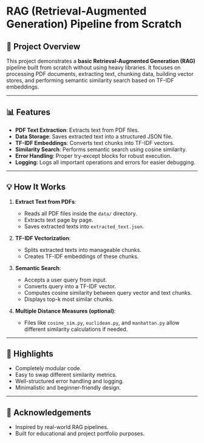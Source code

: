 # RAG (Retrieval-Augmented Generation) Pipeline from Scratch

## 📁 Project Overview
This project demonstrates a **basic Retrieval-Augmented Generation (RAG)** pipeline built from scratch without using heavy libraries. It focuses on processing PDF documents, extracting text, chunking data, building vector stores, and performing semantic similarity search based on TF-IDF embeddings.

---

## 📊 Features
- **PDF Text Extraction**: Extracts text from PDF files.
- **Data Storage**: Saves extracted text into a structured JSON file.
- **TF-IDF Embeddings**: Converts text chunks into TF-IDF vectors.
- **Similarity Search**: Performs semantic search using cosine similarity.
- **Error Handling**: Proper try-except blocks for robust execution.
- **Logging**: Logs all important operations and errors for easier debugging.

---

## 💡 How It Works

1. **Extract Text from PDFs**:
   - Reads all PDF files inside the `data/` directory.
   - Extracts text page by page.
   - Saves extracted texts into `extracted_text.json`.

2. **TF-IDF Vectorization**:
   - Splits extracted texts into manageable chunks.
   - Creates TF-IDF embeddings of these chunks.

3. **Semantic Search**:
   - Accepts a user query from input.
   - Converts query into a TF-IDF vector.
   - Computes cosine similarity between query vector and text chunks.
   - Displays top-k most similar chunks.

4. **Multiple Distance Measures (optional)**:
   - Files like `cosine_sim.py`, `euclidean.py`, and `manhattan.py` allow different similarity calculations if needed.

---

## 🌟 Highlights
- Completely modular code.
- Easy to swap different similarity metrics.
- Well-structured error handling and logging.
- Minimalistic and beginner-friendly design.

---

## 🚀 Acknowledgements
- Inspired by real-world RAG pipelines.
- Built for educational and project portfolio purposes.

